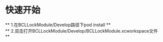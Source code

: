 # 快速开始

** 1.在BCLLockModule/Develop路径下pod install **</br>
** 2.双击打开BCLLockModule/Develop/BCLLockModule.xcworkspace文件 **

